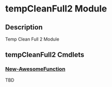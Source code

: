 ﻿---
Module Name: tempCleanFull2
Module Guid: fa20a24c-471b-40c2-8a1c-5a5008885227
Download Help Link: https://www.github.com/psymon/tempCleanFull2/release/tempCleanFull2/docs/tempCleanFull2.md
Help Version: 0.0.1
Locale: en-US
---

# tempCleanFull2 Module
## Description
Temp Clean Full 2 Module

## tempCleanFull2 Cmdlets
### [New-AwesomeFunction](New-AwesomeFunction.md)
TBD


